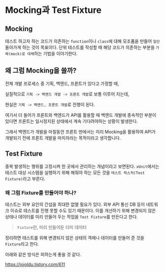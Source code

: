 # Mocking과 Test Fixture

## Mocking

테스트 하고자 하는 코드가 의존하는 `function`이나 `class`에 대해 모조품을 만들어 `일단` 돌아가게 하는 것이 목표이다. 단위 테스트를 작성할 때 해당 코드가 의존하는 부분을 `가짜(mock)로 대체`하는 기법을 이야기한다.

## 왜 그럼 Mocking을 쓸까?

전체 개발 프로세스 중 기획, 백엔드, 프론트가 있다고 가정할 때,

실질적으로  `기획 -> 백엔드 개발 -> 프론트 개발`로 보통 이루어 지는데,

현실은 `기획 -> 백엔드, 프론트 개발`로 진행이 된다.

여기서 더 들어가 프론트와 백엔드가 API를 활용할 때 백엔드 개발에 종속적인 부분이 있다면 프론트는 일시정지된 상태에서 계속 기다려야하는 상황이 발생한다.

그래서 백엔드가 개발을 마칠동안 프론트 딴에서는 미리 Mocking을 활용하여 API가 개발되기 전에 프론트 개발을 마치자라는 목적이라고 생각합니다.

## Test Fixture

중복 발생하는 행위를 고정시켜 한 곳에서 관리하는 개념이라고 보면된다. `xUnit`에서는 테스트 대상 시스템을 실행하기 위해 해줘야 하는 모든 것을 `테스트 픽스처(Test Fixture)`라고 부른다.

### 왜 그럼 Fixture를 만들어야 하나?

테스트는 외부 요인의 간섭을 최대한 없앨 필요가 있다. 외부 API 통신 DB 등이 네트워크 이슈로 테스트를 진행 못할 수도 있기 때문이다. 이를 개선하기 위해 변경되지 않은 상태나 데이터를 미리 만들어 두는 작업을 `Test Fixture`를 만든다고 한다.

> `Fixture`란, 미리 만들어둔 더미 데이터

정리하면 테스트를 위해 변경되지 않은 상태의 객체나 데이터를 만들어 준 것을 `Fixture`라고 한다.

아래와 같은 방식은 피하는게 좋을 것 같다.

<https://jojoldu.tistory.com/611>
